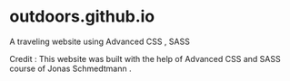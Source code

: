 # outdoors.github.io

A traveling website using Advanced CSS , SASS 

Credit : This website was built with the help of Advanced CSS and SASS course of Jonas Schmedtmann . 
